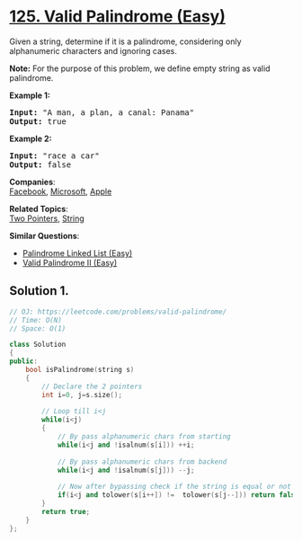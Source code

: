 # [125. Valid Palindrome (Easy)](https://leetcode.com/problems/valid-palindrome/)

<p>Given a string, determine if it is a palindrome, considering only alphanumeric characters and ignoring cases.</p>

<p><strong>Note:</strong>&nbsp;For the purpose of this problem, we define empty string as valid palindrome.</p>

<p><strong>Example 1:</strong></p>

<pre><strong>Input:</strong> "A man, a plan, a canal: Panama"
<strong>Output:</strong> true
</pre>

<p><strong>Example 2:</strong></p>

<pre><strong>Input:</strong> "race a car"
<strong>Output:</strong> false
</pre>


**Companies**:  
[Facebook](https://leetcode.com/company/facebook), [Microsoft](https://leetcode.com/company/microsoft), [Apple](https://leetcode.com/company/apple)

**Related Topics**:  
[Two Pointers](https://leetcode.com/tag/two-pointers/), [String](https://leetcode.com/tag/string/)

**Similar Questions**:
* [Palindrome Linked List (Easy)](https://leetcode.com/problems/palindrome-linked-list/)
* [Valid Palindrome II (Easy)](https://leetcode.com/problems/valid-palindrome-ii/)

## Solution 1.

```cpp
// OJ: https://leetcode.com/problems/valid-palindrome/
// Time: O(N)
// Space: O(1)

class Solution
{
public:
    bool isPalindrome(string s) 
    {
        // Declare the 2 pointers
        int i=0, j=s.size();
        
        // Loop till i<j
        while(i<j)
        {
            // By pass alphanumeric chars from starting
            while(i<j and !isalnum(s[i])) ++i;
            
            // By pass alphanumeric chars from backend
            while(i<j and !isalnum(s[j])) --j;
            
            // Now after bypassing check if the string is equal or not
            if(i<j and tolower(s[i++]) !=  tolower(s[j--])) return false;
        }
        return true;
    }
};
```
